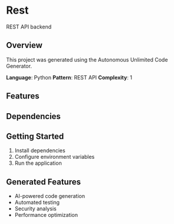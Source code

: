 # Rest

REST API backend

## Overview
This project was generated using the Autonomous Unlimited Code Generator.

**Language**: Python
**Pattern**: REST API
**Complexity**: 1

## Features

## Dependencies

## Getting Started
1. Install dependencies
2. Configure environment variables
3. Run the application

## Generated Features
- AI-powered code generation
- Automated testing
- Security analysis
- Performance optimization
